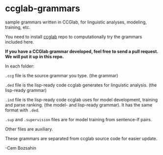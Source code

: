 # ccglab-grammars
sample grammars written in CCGlab, for linguistic analyses, modeling, training, etc.

You need to install <a href="https://github.com/bozsahin/ccglab">ccglab</a> repo to computationally try the
grammars included here.

<b>If you have a CCGlab grammar developed, feel free to send a pull request.
We will put it up in this repo.</b>

In each folder:

  <code>.ccg</code> file is the source grammar you type. (the grammar)

  <code>.ded</code> file is the lisp-ready code ccglab generates for linguistic analysis. (the lisp-ready grammar)

  <code>.ind</code> file is the lisp-ready code ccglab uses for model development, training and parse ranking. (the model- and lisp-ready grammar). It has the same format with <code>.ded</code>.

  <code>.sup</code> and <code>.supervision</code> files are for model training from sentence-lf pairs.

Other files are auxiliary.

These grammars are separated from ccglab source code for easier update.

-Cem Bozsahin
